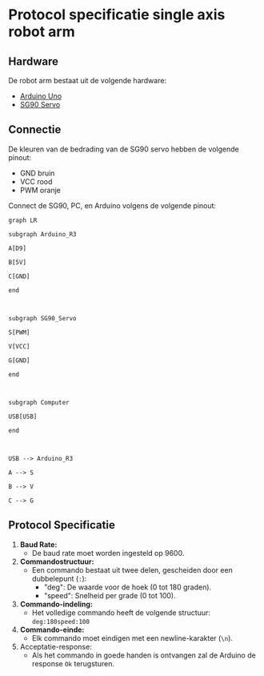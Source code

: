 # Protocol specificatie single axis robot arm

## Hardware

De robot arm bestaat uit de volgende hardware:

- [Arduino Uno](https://store.arduino.cc/products/arduino-uno-rev3)
- [SG90 Servo](https://www.kiwi-electronics.com/en/micro-servo-sg90-1-8kg-cm-9g-3018)
## Connectie

De kleuren van de bedrading van de SG90 servo hebben de volgende pinout:

 - GND bruin
 - VCC rood
 - PWM oranje

Connect de SG90, PC, en Arduino volgens de volgende pinout:

```mermaid
graph LR

subgraph Arduino_R3

A[D9]

B[5V]

C[GND]

end

  

subgraph SG90_Servo

S[PWM]

V[VCC]

G[GND]

end

  

subgraph Computer

USB[USB]

end

  

USB --> Arduino_R3

A --> S

B --> V

C --> G
```

## Protocol Specificatie

1. **Baud Rate:**
    - De baud rate moet worden ingesteld op 9600.
2. **Commandostructuur:**
    - Een commando bestaat uit twee delen, gescheiden door een dubbelepunt (`:`):
        - "deg": De waarde voor de hoek (0 tot 180 graden).
        - "speed": Snelheid per grade (0 tot 100). 
3. **Commando-indeling:**
    - Het volledige commando heeft de volgende structuur: `deg:180speed:100`
4. **Commando-einde:**
    - Elk commando moet eindigen met een newline-karakter (`\n`).
5. Acceptatie-response:
	- Als het commando in goede handen is ontvangen zal de Arduino de response `Ok` terugsturen.




 